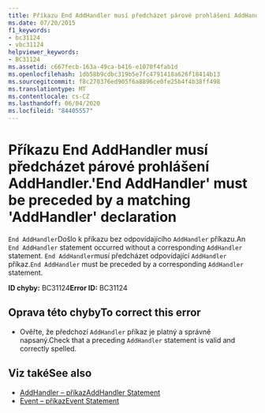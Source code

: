 ```yaml
---
title: Příkazu End AddHandler musí předcházet párové prohlášení AddHandler.
ms.date: 07/20/2015
f1_keywords:
- bc31124
- vbc31124
helpviewer_keywords:
- BC31124
ms.assetid: c667fecb-163a-49ca-b416-e1070f4fab1d
ms.openlocfilehash: 1db58b9cdbc319b5e7fc4791418a626f18414b13
ms.sourcegitcommit: f8c270376ed905f6a8896ce0fe25b4f4b38ff498
ms.translationtype: MT
ms.contentlocale: cs-CZ
ms.lasthandoff: 06/04/2020
ms.locfileid: "84405557"
---
```

# <a name="end-addhandler-must-be-preceded-by-a-matching-addhandler-declaration"></a><span data-ttu-id="ff94a-102">Příkazu End AddHandler musí předcházet párové prohlášení AddHandler.</span><span class="sxs-lookup"><span data-stu-id="ff94a-102">'End AddHandler' must be preceded by a matching 'AddHandler' declaration</span></span>
<span data-ttu-id="ff94a-103">`End AddHandler`Došlo k příkazu bez odpovídajícího `AddHandler` příkazu.</span><span class="sxs-lookup"><span data-stu-id="ff94a-103">An `End AddHandler` statement occurred without a corresponding `AddHandler` statement.</span></span> <span data-ttu-id="ff94a-104">`End AddHandler`musí předcházet odpovídající `AddHandler` příkaz.</span><span class="sxs-lookup"><span data-stu-id="ff94a-104">`End AddHandler` must be preceded by a corresponding `AddHandler` statement.</span></span>  
  
 <span data-ttu-id="ff94a-105">**ID chyby:** BC31124</span><span class="sxs-lookup"><span data-stu-id="ff94a-105">**Error ID:** BC31124</span></span>  
  
## <a name="to-correct-this-error"></a><span data-ttu-id="ff94a-106">Oprava této chyby</span><span class="sxs-lookup"><span data-stu-id="ff94a-106">To correct this error</span></span>  
  
- <span data-ttu-id="ff94a-107">Ověřte, že předchozí `AddHandler` příkaz je platný a správně napsaný.</span><span class="sxs-lookup"><span data-stu-id="ff94a-107">Check that a preceding `AddHandler` statement is valid and correctly spelled.</span></span>  
  
## <a name="see-also"></a><span data-ttu-id="ff94a-108">Viz také</span><span class="sxs-lookup"><span data-stu-id="ff94a-108">See also</span></span>

- [<span data-ttu-id="ff94a-109">AddHandler – příkaz</span><span class="sxs-lookup"><span data-stu-id="ff94a-109">AddHandler Statement</span></span>](../language-reference/statements/addhandler-statement.md)
- [<span data-ttu-id="ff94a-110">Event – příkaz</span><span class="sxs-lookup"><span data-stu-id="ff94a-110">Event Statement</span></span>](../language-reference/statements/event-statement.md)
